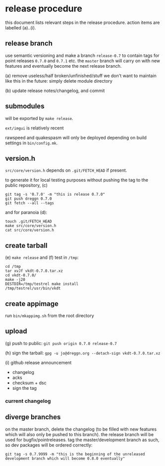 # release procedure

this document lists relevant steps in the release procedure.
action items are labelled (a)..(i).

## release branch

use semantic versioning and make a branch `release-0.7` to
contain tags for point releases `0.7.0` and `0.7.1` etc.
the `master` branch will carry on with new features and eventually become the
next release branch.

(a) remove useless/half broken/unfinished/stuff we don't want to maintain like
this in the future: simply delete module directory

(b) update release notes/changelog, and commit

## submodules

will be exported by `make release`.

`ext/imgui` is relatively recent

rawspeed and quakespasm will only be deployed depending on build settings in `bin/config.mk`.

## version.h

`src/core/version.h` depends on `.git/FETCH_HEAD` if present.

to generate it for local testing purposes without pushing the tag
to the public repository, (c)
```
git tag -s '0.7.0' -m "this is release 0.7.0"
git push dreggn 0.7.0
git fetch --all --tags
```

and for paranoia (d):

```
touch .git/FETCH_HEAD
make src/core/version.h
cat src/core/version.h
```

## create tarball

(e) `make release` and (f) test in `/tmp`:

```
cd /tmp
tar xvJf vkdt-0.7.0.tar.xz
cd vkdt-0.7.0/
make -j20
DESTDIR=/tmp/testrel make install
/tmp/testrel/usr/bin/vkdt
```

## create appimage

run `bin/mkappimg.sh` from the root directory

## upload

(g) push to public: `git push origin 0.7.0 release-0.7`

(h) sign the tarball:
`gpg -u jo@dreggn.org --detach-sign vkdt-0.7.0.tar.xz`

(i) github release announcement

* changelog
* acks
* checksum + dsc
* sign the tag

### current changelog

## diverge branches

on the master branch, delete the changelog (to be filled with new features which
will also only be pushed to this branch). the release branch will be used for
bugfix/pointreleases.
tag the master/development branch as such, so dev packages will be ordered correctly:
```
git tag -s 0.7.9999 -m "this is the beginning of the unreleased development branch which will become 0.8.0 eventually"
```
